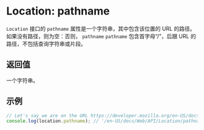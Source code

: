 # Location: pathname

`Location` 接口的 `pathname` 属性是一个字符串，其中包含该位置的 URL 的路径。如果没有路径，则为空：否则， `pathname` `pathname` 包含首字母“/”，后跟 URL 的路径，不包括查询字符串或片段。

## 返回值

 一个字符串。

## 示例

```js
// Let's say we are on the URL https://developer.mozilla.org/en-US/docs/Web/API/Location/pathname#examples
console.log(location.pathname); // '/en-US/docs/Web/API/Location/pathname'
```